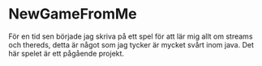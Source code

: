 # NewGameFromMe
För en tid sen började jag skriva på ett spel för att lär mig allt om streams och thereds, detta är något som jag tycker är mycket svårt inom java. 
Det här spelet är ett pågående projekt. 
